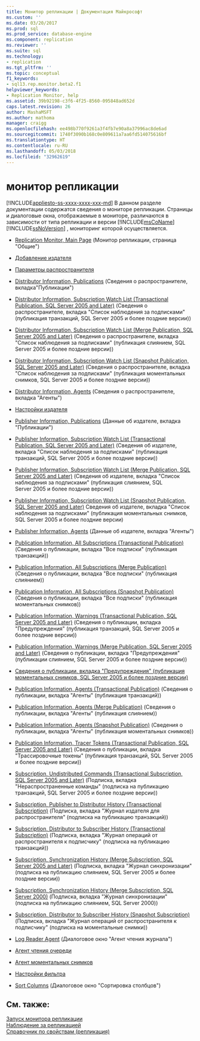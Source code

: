 ```yaml
---
title: Монитор репликации | Документация Майкрософт
ms.custom: ''
ms.date: 03/20/2017
ms.prod: sql
ms.prod_service: database-engine
ms.component: replication
ms.reviewer: ''
ms.suite: sql
ms.technology:
- replication
ms.tgt_pltfrm: ''
ms.topic: conceptual
f1_keywords:
- sql13.rep.monitor.beta2.f1
helpviewer_keywords:
- Replication Monitor, help
ms.assetid: 39b92198-c3f6-4f25-8560-095848ad652d
caps.latest.revision: 26
author: MashaMSFT
ms.author: mathoma
manager: craigg
ms.openlocfilehash: ee498b770f9261a3f4fb7e90a8a37996ac8de6ad
ms.sourcegitcommit: 1740f3090b168c0e809611a7aa6fd514075616bf
ms.translationtype: HT
ms.contentlocale: ru-RU
ms.lasthandoff: 05/03/2018
ms.locfileid: "32962619"
---
```

# <a name="replication-monitor"></a>монитор репликации
[!INCLUDE[appliesto-ss-xxxx-xxxx-xxx-md](../../includes/appliesto-ss-xxxx-xxxx-xxx-md.md)]
  В данном разделе документации содержатся сведения о мониторе репликации. Страницы и диалоговые окна, отображаемые в мониторе, различаются в зависимости от типа репликации и версии [!INCLUDE[msCoName](../../includes/msconame-md.md)] [!INCLUDE[ssNoVersion](../../includes/ssnoversion-md.md)] , мониторинг которой осуществляется.  
  
-   [Replication Monitor, Main Page](../../relational-databases/replication/replication-monitor-main-page.md) (Монитор репликации, страница "Общие")  
  
-   [Добавление издателя](../../relational-databases/replication/add-publisher.md)  
  
-   [Параметры распространителя](../../relational-databases/replication/distributor-settings.md)  
  
-   [Distributor Information, Publications](../../relational-databases/replication/distributor-information-publications.md) (Сведения о распространителе, вкладка"Публикации")  
  
-   [Distributor Information, Subscription Watch List (Transactional Publication, SQL Server 2005 and Later)](../../relational-databases/replication/distributor-info-subscription-watch-list-transaction-pub-sql-2005.md) (Сведения о распространителе, вкладка "Список наблюдения за подписками" (публикация транзакций, SQL Server 2005 и более поздние версии))  
  
-   [Distributor Information, Subscription Watch List (Merge Publication, SQL Server 2005 and Later)](../../relational-databases/replication/distributor-info-subscription-watch-list-merge-pub-sql-2005.md) (Сведения о распространителе, вкладка "Список наблюдения за подписками" (публикация слиянием, SQL Server 2005 и более поздние версии))  
  
-   [Distributor Information, Subscription Watch List (Snapshot Publication, SQL Server 2005 and Later)](../../relational-databases/replication/distributor-info-subscription-watch-list-snapshot-pub-sql-2005.md) (Сведения о распространителе, вкладка "Список наблюдения за подписками" (публикация моментальных снимков, SQL Server 2005 и более поздние версии))  
  
-   [Distributor Information, Agents](../../relational-databases/replication/distributor-information-agents.md) (Сведения о распространителе, вкладка "Агенты")  
  
-   [Настройки издателя](../../relational-databases/replication/publisher-settings.md)  
  
-   [Publisher Information, Publications](../../relational-databases/replication/publisher-information-publications.md) (Данные об издателе, вкладка "Публикации")  
  
-   [Publisher Information, Subscription Watch List (Transactional Publication, SQL Server 2005 and Later)](../../relational-databases/replication/publisher-information-subscription-watch-list-transactional.md) (Сведения об издателе, вкладка "Список наблюдения за подписками" (публикация транзакций, SQL Server 2005 и более поздние версии))  
  
-   [Publisher Information, Subscription Watch List (Merge Publication, SQL Server 2005 and Later)](../../relational-databases/replication/publisher-information-subscription-watch-list-merge-publication.md) (Сведения об издателе, вкладка "Список наблюдения за подписками" (публикация слиянием, SQL Server 2005 и более поздние версии))  
  
-   [Publisher Information, Subscription Watch List (Snapshot Publication, SQL Server 2005 and Later)](../../relational-databases/replication/publisher-information-subscription-watch-list-snapshot.md) Сведения об издателе, вкладка "Список наблюдения за подписками" (публикация моментальных снимков, SQL Server 2005 и более поздние версии)  
  
-   [Publisher Information, Agents](../../relational-databases/replication/publisher-information-agents.md) (Данные об издателе, вкладка "Агенты")  
  
-   [Publication Information, All Subscriptions (Transactional Publication)](../../relational-databases/replication/publication-information-all-subscriptions-transactional-publication.md) (Сведения о публикации, вкладка "Все подписки" (публикация транзакций))  
  
-   [Publication Information, All Subscriptions (Merge Publication)](../../relational-databases/replication/publication-information-all-subscriptions-merge-publication.md) (Сведения о публикации, вкладка "Все подписки" (публикация слиянием))  
  
-   [Publication Information, All Subscriptions (Snapshot Publication)](../../relational-databases/replication/publication-information-all-subscriptions-snapshot-publication.md) (Сведения о публикации, вкладка "Все подписки" (публикация моментальных снимков))  
  
-   [Publication Information, Warnings (Transactional Publication, SQL Server 2005 and Later)](../../relational-databases/replication/publication-information-warnings-transactional-publication.md) (Сведения о публикации, вкладка "Предупреждения" (публикация транзакций, SQL Server 2005 и более поздние версии))  
  
-   [Publication Information, Warnings (Merge Publication, SQL Server 2005 and Later)](../../relational-databases/replication/publication-information-warnings-merge-publication-sql-server-2005-and-later.md) (Сведения о публикации, вкладка "Предупреждения" (публикации слиянием, SQL Server 2005 и более поздние версии))  
  
-   [Сведения о публикации, вкладка "Предупреждения" (публикация моментальных снимков, SQL Server 2005 и более поздние версии)](../../relational-databases/replication/publication-information-warnings-snapshot-publication-sql-server-2005-and-later.md)  
  
-   [Publication Information, Agents (Transactional Publication)](../../relational-databases/replication/publication-information-agents-transactional-publication.md) (Сведения о публикации, вкладка "Агенты" (публикация транзакций))  
  
-   [Publication Information, Agents (Merge Publication)](../../relational-databases/replication/publication-information-agents-merge-publication.md) (Сведения о публикации, вкладка "Агенты" (публикация слиянием))  
  
-   [Publication Information, Agents (Snapshot Publication)](../../relational-databases/replication/publication-information-agents-snapshot-publication.md) (Сведения о публикации, вкладка "Агенты" (публикация моментальных снимков))  
  
-   [Publication Information, Tracer Tokens (Transactional Publication, SQL Server 2005 and Later)](../../relational-databases/replication/publication-information-tracer-tokens-sql-server-2005-and-later.md) (Сведения о публикации, вкладка "Трассировочные токены" (публикация транзакций, SQL Server 2005 и более поздние версии))  
  
-   [Subscription, Undistributed Commands (Transactional Subscription, SQL Server 2005 and Later)](../../relational-databases/replication/subscription-undistributed-commands-transactional-subscription.md) (Подписка, вкладка "Нераспространенные команды" (подписка на публикацию транзакций, SQL Server 2005 и более поздние версии))  
  
-   [Subscription, Publisher to Distributor History (Transactional Subscription)](../../relational-databases/replication/subscription-publisher-to-distributor-history-transactional-subscription.md) (Подписка, вкладка "Журнал издателя для распространителя" (подписка на публикацию транзакций))  
  
-   [Subscription, Distributor to Subscriber History (Transactional Subscription)](../../relational-databases/replication/subscription-distributor-to-subscriber-history-transactional-subscription.md) (Подписка, вкладка "Журнал операций от распространителя к подписчику" (подписка на публикацию транзакций))  
  
-   [Subscription, Synchronization History (Merge Subscription, SQL Server 2005 and Later)](../../relational-databases/replication/subscription-synchronization-history.md) (Подписка, вкладка "Журнал синхронизации" (подписка на публикацию слиянием, SQL Server 2005 и более поздние версии))  
  
-   [Subscription, Synchronization History (Merge Subscription, SQL Server 2000)](../../relational-databases/replication/subscription-synchronization-history-merge-subscription-sql-server-2000.md) (Подписка, вкладка "Журнал синхронизации" (подписка на публикацию слиянием, SQL Server 2000))  
  
-   [Subscription, Distributor to Subscriber History (Snapshot Subscription)](../../relational-databases/replication/subscription-distributor-to-subscriber-history-snapshot-subscription.md) (Подписка, вкладка "Журнал операций от распространителя к подписчику" (подписка на моментальные снимки))  
  
-   [Log Reader Agent](../../relational-databases/replication/log-reader-agent.md) (Диалоговое окно "Агент чтения журнала")  
  
-   [Агент чтения очереди](../../relational-databases/replication/queue-reader-agent.md)  
  
-   [Агент моментальных снимков](../../relational-databases/replication/snapshot-agent.md)  
  
-   [Настройки фильтра](../../relational-databases/replication/filter-settings.md)  
  
-   [Sort Columns](../../relational-databases/replication/sort-columns.md) (Диалоговое окно "Сортировка столбцов")  
  
## <a name="see-also"></a>См. также:  
 [Запуск монитора репликации](../../relational-databases/replication/monitor/start-the-replication-monitor.md)   
 [Наблюдение за репликацией](../../relational-databases/replication/monitor/monitoring-replication-overview.md)   
 [Справочник по свойствам (репликация)](../../relational-databases/replication/properties-reference-replication.md)  
  
  
